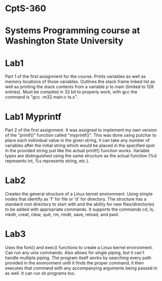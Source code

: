 # CptS-360
# Systems Programming course at Washington State University

# Lab1
Part 1 of the first assignment for the course. Prints variables as well as memory locations of those variables. Outlines the stack frame linked list as well as printing the stack contents from a variable p to main (limited to 128 entries). Must be compiled in 32 bit to properly work, with gcc the command is "gcc -m32 main.c ts.s".

# Lab1 Myprintf
Part 2 of the first assignment. It was assigned to implement my own version of the "printf()" function called "myprintf()". This was done using putchar to place each individual value in the given string, it can take any number of variables after the initial string which would be placed in the specified spot in the provided string just like the actual printf() function works. Variable types are distinguished using the same structure as the actual function (%d represents int, %s represents string, etc.).

# Lab2
Creates the general structure of a Linux kernel environment. Using simple nodes that identify as 'f' for file or 'd' for directory. The structure has a standard root directory to start with and the ability for new files/directories to be added with appropriate commands. It supports the commands cd, ls, mkdir, creat, clear, quit, rm, rmdir, save, reload, and pwd.

# Lab3
Uses the fork() and exec() functions to create a Linux kernel environment. Can run any unix commands. Also allows for single piping, but it can't handle multiple piping. The program itself works by searching every path provided in the environment until it finds the proper command, it then executes that command with any accompanying arguments being passed in as well. It can run sh programs too. 
